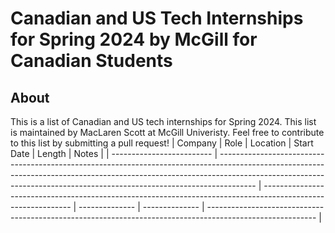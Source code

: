 # Canadian and US Tech Internships for Spring 2024 by McGill for Canadian Students

## About 

This is a list of Canadian and US tech internships for Spring 2024. This list is maintained by MacLaren Scott at McGill Univeristy. Feel free to contribute to this list by submitting a pull request!
| Company                   | Role                                                                                                                                                                                                                                                | Location                                                                                                     | Start Date     | Length         | Notes                                                                                                     |
| ------------------------- | --------------------------------------------------------------------------------------------------------------------------------------------------------------------------------------------------------------------------------------------------- | ------------------------------------------------------------------------------------------------------------ | -------------- | -------------- | --------------------------------------------------------------------------------------------------------- |
